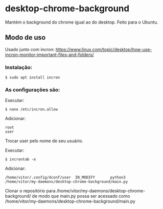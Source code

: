 # desktop-chrome-background

Mantém o background do chrome igual ao do desktop.
Feito para o Ubuntu.

## Modo de uso

Usado junto com incron: https://www.linux.com/topic/desktop/how-use-incron-monitor-important-files-and-folders/

### Instalação:

    $ sudo apt install incron

### As configurações são:

Executar:

    $ nano /etc/incron.allow

Adicionar:

    root
    user

Trocar user pelo nome de seu usuário.

Executar:
    
    $ incrontab -e

Adicionar:

    /home/vitor/.config/dconf/user  IN_MODIFY       python3 /home/vitor/my-daemons/desktop-chrome-background/main.py

Clonar o repositório para /home/vitor/my-daemons/desktop-chrome-background/ de modo que main.py possa ser acessado como /home/vitor/my-daemons/desktop-chrome-background/main.py